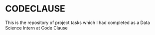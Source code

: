 # CODECLAUSE

This is the repository of project tasks which I had completed as a Data Science Intern at Code Clause
